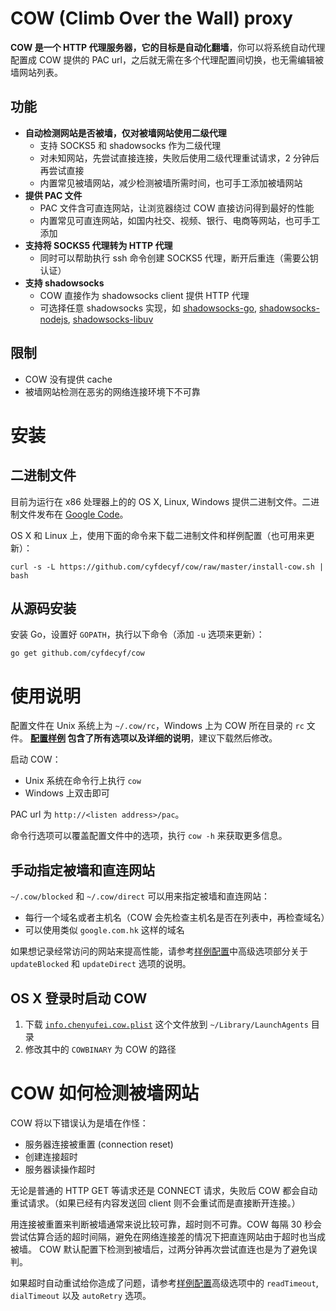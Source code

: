 # COW (Climb Over the Wall) proxy

**COW 是一个 HTTP 代理服务器，它的目标是自动化翻墙**，你可以将系统自动代理配置成 COW 提供的 PAC url，之后就无需在多个代理配置间切换，也无需编辑被墙网站列表。

## 功能

- **自动检测网站是否被墙，仅对被墙网站使用二级代理**
  - 支持 SOCKS5 和 shadowsocks 作为二级代理
  - 对未知网站，先尝试直接连接，失败后使用二级代理重试请求，2 分钟后再尝试直接
  - 内置常见被墙网站，减少检测被墙所需时间，也可手工添加被墙网站
- **提供 PAC 文件**
  - PAC 文件含可直连网站，让浏览器绕过 COW 直接访问得到最好的性能
  - 内置常见可直连网站，如国内社交、视频、银行、电商等网站，也可手工添加
- **支持将 SOCKS5 代理转为 HTTP 代理**
  - 同时可以帮助执行 ssh 命令创建 SOCKS5 代理，断开后重连（需要公钥认证）
- **支持 shadowsocks**
  - COW 直接作为 shadowsocks client 提供 HTTP 代理
  - 可选择任意 shadowsocks 实现，如 [shadowsocks-go](https://github.com/shadowsocks/shadowsocks-go/), [shadowsocks-nodejs](https://github.com/clowwindy/shadowsocks-nodejs/), [shadowsocks-libuv](https://github.com/dndx/shadowsocks-libuv/)

## 限制

- COW 没有提供 cache
- 被墙网站检测在恶劣的网络连接环境下不可靠

# 安装

## 二进制文件

目前为运行在 x86 处理器上的的 OS X, Linux, Windows 提供二进制文件。二进制文件发布在 [Google Code](http://code.google.com/p/cow-proxy/downloads/list)。

OS X 和 Linux 上，使用下面的命令来下载二进制文件和样例配置（也可用来更新）：

    curl -s -L https://github.com/cyfdecyf/cow/raw/master/install-cow.sh | bash

## 从源码安装

安装 Go，设置好 `GOPATH`，执行以下命令（添加 `-u` 选项来更新）：

    go get github.com/cyfdecyf/cow

# 使用说明

配置文件在 Unix 系统上为 `~/.cow/rc`，Windows 上为 COW 所在目录的 `rc` 文件。 **[配置样例](https://github.com/cyfdecyf/cow/blob/master/doc/sample-config/rc) 包含了所有选项以及详细的说明**，建议下载然后修改。

启动 COW：

- Unix 系统在命令行上执行 `cow`
- Windows 上双击即可

PAC url 为 `http://<listen address>/pac`。

命令行选项可以覆盖配置文件中的选项，执行 `cow -h` 来获取更多信息。

## 手动指定被墙和直连网站

`~/.cow/blocked` 和 `~/.cow/direct` 可以用来指定被墙和直连网站：

- 每行一个域名或者主机名（COW 会先检查主机名是否在列表中，再检查域名）
- 可以使用类似 `google.com.hk` 这样的域名

如果想记录经常访问的网站来提高性能，请参考[样例配置](https://github.com/cyfdecyf/cow/blob/master/doc/sample-config/rc)中高级选项部分关于 `updateBlocked` 和 `updateDirect` 选项的说明。

## OS X 登录时启动 COW

1. 下载 [`info.chenyufei.cow.plist`](https://github.com/cyfdecyf/cow/blob/master/doc/osx/info.chenyufei.cow.plist) 这个文件放到 `~/Library/LaunchAgents` 目录
2. 修改其中的 `COWBINARY` 为 COW 的路径

# COW 如何检测被墙网站

COW 将以下错误认为是墙在作怪：

  - 服务器连接被重置 (connection reset)
  - 创建连接超时
  - 服务器读操作超时

无论是普通的 HTTP GET 等请求还是 CONNECT 请求，失败后 COW 都会自动重试请求。（如果已经有内容发送回 client 则不会重试而是直接断开连接。）

用连接被重置来判断被墙通常来说比较可靠，超时则不可靠。COW 每隔 30 秒会尝试估算合适的超时间隔，避免在网络连接差的情况下把直连网站由于超时也当成被墙。
COW 默认配置下检测到被墙后，过两分钟再次尝试直连也是为了避免误判。

如果超时自动重试给你造成了问题，请参考[样例配置](https://github.com/cyfdecyf/cow/blob/master/doc/sample-config/rc)高级选项中的 `readTimeout`, `dialTimeout` 以及 `autoRetry` 选项。
